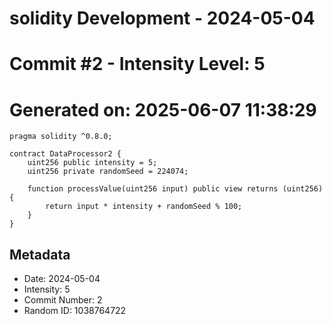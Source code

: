 ﻿# solidity Development - 2024-05-04
# Commit #2 - Intensity Level: 5
# Generated on: 2025-06-07 11:38:29
```solidity
pragma solidity ^0.8.0;

contract DataProcessor2 {
    uint256 public intensity = 5;
    uint256 private randomSeed = 224074;

    function processValue(uint256 input) public view returns (uint256) {
        return input * intensity + randomSeed % 100;
    }
}
```
## Metadata
- Date: 2024-05-04
- Intensity: 5
- Commit Number: 2
- Random ID: 1038764722
